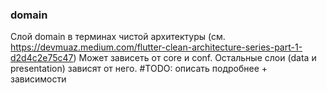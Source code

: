 ### domain
Слой domain в терминах чистой архитектуры (см. https://devmuaz.medium.com/flutter-clean-architecture-series-part-1-d2d4c2e75c47)
Может зависеть от core и conf. Остальные слои (data и presentation) зависят от него.
#TODO: описать подробнее + зависимости